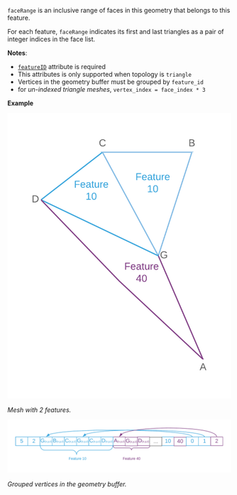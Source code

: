`faceRange` is an inclusive range of faces in this geometry that belongs to this feature.

For each feature, `faceRange` indicates its first and last triangles as a pair of integer indices in the face list. 

**Notes**:
- [`featureID`](geometryFeatureID.cmn.md) attribute is required
- This attributes is only supported when topology is `triangle` 
- Vertices in the geometry buffer must be grouped by `feature_id`
- for _un-indexed triangle meshes_, `vertex_index = face_index * 3 `

**Example**

![Thematic 3D Object Scene Layer without textures](../../docs/img/faceRange.png)

_Mesh with 2 features._

![Thematic 3D Object Scene Layer without textures](../../docs/img/faceRance_Triangles.png)

_Grouped vertices in the geometry buffer._